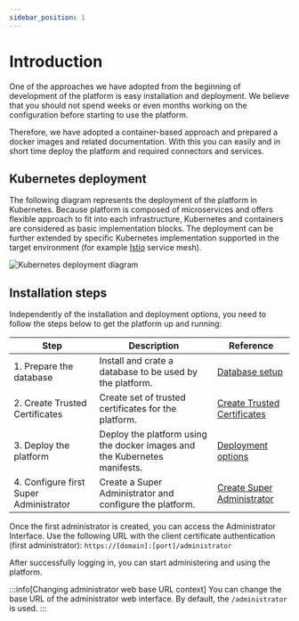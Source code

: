```yaml
---
sidebar_position: 1
---
```


# Introduction

One of the approaches we have adopted from the beginning of development of the platform is easy installation and deployment. We believe that you should not spend weeks or even months working on the configuration before starting to use the platform.

Therefore, we have adopted a container-based approach and prepared a docker images and related documentation. With this you can easily and in short time deploy the platform and required connectors and services.

## Kubernetes deployment

The following diagram represents the deployment of the platform in Kubernetes. Because platform is composed of microservices and offers flexible approach to fit into each infrastructure, Kubernetes and containers are considered as basic implementation blocks. The deployment can be further extended by specific Kubernetes implementation supported in the target environment (for example [Istio](https://istio.io/) service mesh).

![Kubernetes deployment diagram](../../assets/kubernetes/kubernetes-deployment-diagram.png)

## Installation steps

Independently of the installation and deployment options, you need to follow the steps below to get the platform up and running:

| Step                                   | Description                                                               | Reference                                                     |
|----------------------------------------|---------------------------------------------------------------------------|---------------------------------------------------------------|
| 1. Prepare the database                | Install and crate a database to be used by the platform.                  | [Database setup](database-setup.md)                           |
| 2. Create Trusted Certificates         | Create set of trusted certificates for the platform.                      | [Create Trusted Certificates](create-trusted-certificates.md) |
| 3. Deploy the platform                 | Deploy the platform using the docker images and the Kubernetes manifests. | [Deployment options](deployment/deployment-options.md)        |
| 4. Configure first Super Administrator | Create a Super Administrator and configure the platform.                  | [Create Super Administrator](create-super-administrator.md)   |

Once the first administrator is created, you can access the Administrator Interface.
Use the following URL with the client certificate authentication (first administrator):
`https://[domain]:[port]/administrator`

After successfully logging in, you can start administering and using the platform.

:::info[Changing administrator web base URL context]
You can change the base URL of the administrator web interface. By default, the `/administrator` is used.
:::